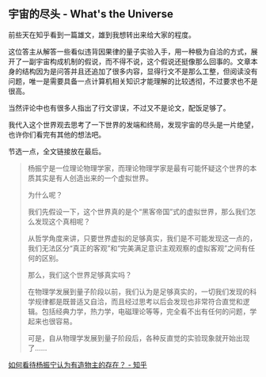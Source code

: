 ## 宇宙的尽头 - What's the Universe

前些天在知乎看到一篇雄文，雄到我想转出来给大家的程度。

这位答主从解答一些看似违背因果律的量子实验入手，用一种极为自洽的方式，展开了一副宇宙构成机制的假说，而不得不说，这个假说还挺像那么回事的。文章本身的结构因为是问答并且还追加了很多内容，显得行文不是那么工整，但阅读没有问题，唯一是需要具备一点计算机相关知识才能理解的比较透彻，不过要求也不是很高。

当然评论中也有很多人指出了行文谬误，不过又不是论文，配饭足够了。

我代入这个世界观去思考了一下世界的发端和终局，发现宇宙的尽头是一片绝望，也许你们看完有其他的想法吧。

节选一点，全文链接放在最后。

> 杨振宁是一位理论物理学家，而理论物理学家是最有可能怀疑这个世界的本质其实是有人创造出来的一个虚拟世界。
> 
> 为什么呢？
> 
> 我们先假设一下，这个世界真的是个“黑客帝国”式的虚拟世界，那么我们怎么发现这个真相呢？
> 
> 从哲学角度来讲，只要世界虚拟的足够真实，我们是不可能发现这一点的，我们无法区分“真正的客观”和“完美满足意识主观观察的虚拟客观”之间有任何的区别。
> 
> 那么，我们这个世界足够真实吗？
> 
> 在物理学发展到量子阶段以前，我们认为是足够真实的，一切我们发现的科学规律都是既普适又自洽，而且经过思考以后会发现也非常符合直觉和逻辑。包括经典力学，热力学，电磁理论等等，完全看不出有任何的问题，学起来也很容易。
> 
> 可是，自从物理学发展到量子阶段后，各种反直觉的实验现象就开始出现了……

[如何看待杨振宁认为有造物主的存在？ - 知乎](https://www.zhihu.com/question/464926544/answer/1973390731)

